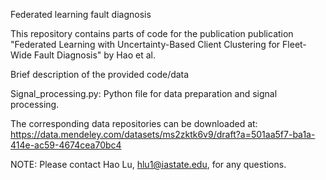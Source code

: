 Federated learning fault diagnosis

This repository contains parts of code for the publication publication "Federated Learning with Uncertainty-Based Client Clustering for Fleet-Wide Fault Diagnosis" by Hao et al.

Brief description of the provided code/data

Signal_processing.py: Python file for data preparation and signal processing.

The corresponding data repositories can be downloaded at: https://data.mendeley.com/datasets/ms2zktk6v9/draft?a=501aa5f7-ba1a-414e-ac59-4674cea70bc4

NOTE: Please contact Hao Lu, hlu1@iastate.edu, for any questions.
